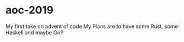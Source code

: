 # aoc-2019
My first take on advent of code
My Plans are to have some Rust, some Haskell and maybe Go?

